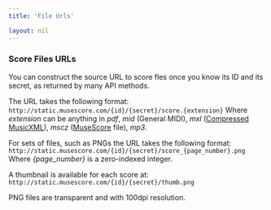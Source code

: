 ```yaml
---
title: 'File Urls'

layout: nil
---
```


### Score Files URLs

You can construct the source URL to score fles once you know its ID and its secret, as returned by many API methods.

The URL takes the following format:
```http://static.musescore.com/{id}/{secret}/score.{extension}```
Where _extension_ can be anything in _pdf_, _mid_ (General MIDI), _mxl_ ([Compressed MusicXML](http://www.recordare.com/xml/compressed-mxl.html)), _mscz_ ([MuseScore](http://musescore.org) file), _mp3_.

For sets of files, such as PNGs the URL takes the following format: 
```http://static.musescore.com/{id}/{secret}/score_{page_number}.png```
Where *{page_number}* is a zero-indexed integer.

A thumbnail is available for each score at: 
```http://static.musescore.com/{id}/{secret}/thumb.png```

PNG files are transparent and with 100dpi resolution.
